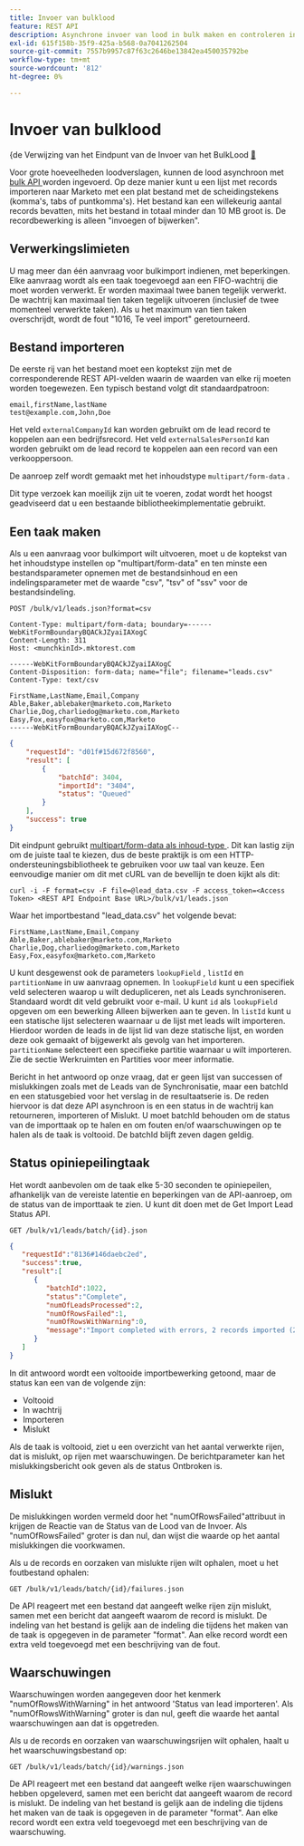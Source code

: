 ```yaml
---
title: Invoer van bulklood
feature: REST API
description: Asynchrone invoer van lood in bulk maken en controleren in Marketo met CSV TSV of SSV.
exl-id: 615f158b-35f9-425a-b568-0a7041262504
source-git-commit: 7557b9957c87f63c2646be13842ea450035792be
workflow-type: tm+mt
source-wordcount: '812'
ht-degree: 0%

---
```


# Invoer van bulklood

&lbrace;de Verwijzing van het Eindpunt van de Invoer van het BulkLood [&#128279;](https://developer.adobe.com/marketo-apis/api/mapi/#tag/Bulk-Import-Leads)

Voor grote hoeveelheden loodverslagen, kunnen de lood asynchroon met [ bulk API ](https://developer.adobe.com/marketo-apis/api/mapi/#tag/Bulk-Import-Leads/operation/importLeadUsingPOST) worden ingevoerd. Op deze manier kunt u een lijst met records importeren naar Marketo met een plat bestand met de scheidingstekens (komma&#39;s, tabs of puntkomma&#39;s). Het bestand kan een willekeurig aantal records bevatten, mits het bestand in totaal minder dan 10 MB groot is. De recordbewerking is alleen &quot;invoegen of bijwerken&quot;.

## Verwerkingslimieten

U mag meer dan één aanvraag voor bulkimport indienen, met beperkingen. Elke aanvraag wordt als een taak toegevoegd aan een FIFO-wachtrij die moet worden verwerkt. Er worden maximaal twee banen tegelijk verwerkt. De wachtrij kan maximaal tien taken tegelijk uitvoeren (inclusief de twee momenteel verwerkte taken). Als u het maximum van tien taken overschrijdt, wordt de fout &quot;1016, Te veel import&quot; geretourneerd.

## Bestand importeren

De eerste rij van het bestand moet een koptekst zijn met de corresponderende REST API-velden waarin de waarden van elke rij moeten worden toegewezen. Een typisch bestand volgt dit standaardpatroon:

```
email,firstName,lastName
test@example.com,John,Doe
```

Het veld `externalCompanyId` kan worden gebruikt om de lead record te koppelen aan een bedrijfsrecord. Het veld `externalSalesPersonId` kan worden gebruikt om de lead record te koppelen aan een record van een verkooppersoon.

De aanroep zelf wordt gemaakt met het inhoudstype `multipart/form-data` .

Dit type verzoek kan moeilijk zijn uit te voeren, zodat wordt het hoogst geadviseerd dat u een bestaande bibliotheekimplementatie gebruikt.

## Een taak maken

Als u een aanvraag voor bulkimport wilt uitvoeren, moet u de koptekst van het inhoudstype instellen op &quot;multipart/form-data&quot; en ten minste een bestandsparameter opnemen met de bestandsinhoud en een indelingsparameter met de waarde &quot;csv&quot;, &quot;tsv&quot; of &quot;ssv&quot; voor de bestandsindeling.

```
POST /bulk/v1/leads.json?format=csv
```

```
Content-Type: multipart/form-data; boundary=------WebKitFormBoundaryBQACkJZyaiIAXogC
Content-Length: 311
Host: <munchkinId>.mktorest.com
```

```
------WebKitFormBoundaryBQACkJZyaiIAXogC
Content-Disposition: form-data; name="file"; filename="leads.csv"
Content-Type: text/csv

FirstName,LastName,Email,Company
Able,Baker,ablebaker@marketo.com,Marketo
Charlie,Dog,charliedog@marketo.com,Marketo
Easy,Fox,easyfox@marketo.com,Marketo
------WebKitFormBoundaryBQACkJZyaiIAXogC--
```

```json
{
    "requestId": "d01f#15d672f8560",
    "result": [
        {
            "batchId": 3404,
            "importId": "3404",
            "status": "Queued"
        }
    ],
    "success": true
}
```

Dit eindpunt gebruikt [ multipart/form-data als inhoud-type ](https://www.w3.org/Protocols/rfc1341/7_2_Multipart.html). Dit kan lastig zijn om de juiste taal te kiezen, dus de beste praktijk is om een HTTP-ondersteuningsbibliotheek te gebruiken voor uw taal van keuze. Een eenvoudige manier om dit met cURL van de bevellijn te doen kijkt als dit:

```
curl -i -F format=csv -F file=@lead_data.csv -F access_token=<Access Token> <REST API Endpoint Base URL>/bulk/v1/leads.json
```

Waar het importbestand &quot;lead_data.csv&quot; het volgende bevat:

```
FirstName,LastName,Email,Company
Able,Baker,ablebaker@marketo.com,Marketo
Charlie,Dog,charliedog@marketo.com,Marketo
Easy,Fox,easyfox@marketo.com,Marketo
```

U kunt desgewenst ook de parameters `lookupField` , `listId` en `partitionName` in uw aanvraag opnemen. In `lookupField` kunt u een specifiek veld selecteren waarop u wilt dedupliceren, net als Leads synchroniseren. Standaard wordt dit veld gebruikt voor e-mail. U kunt `id` als `lookupField` opgeven om een bewerking Alleen bijwerken aan te geven. In `listId` kunt u een statische lijst selecteren waarnaar u de lijst met leads wilt importeren. Hierdoor worden de leads in de lijst lid van deze statische lijst, en worden deze ook gemaakt of bijgewerkt als gevolg van het importeren. `partitionName` selecteert een specifieke partitie waarnaar u wilt importeren. Zie de sectie Werkruimten en Partities voor meer informatie.

Bericht in het antwoord op onze vraag, dat er geen lijst van successen of mislukkingen zoals met de Leads van de Synchronisatie, maar een batchId en een statusgebied voor het verslag in de resultaatserie is. De reden hiervoor is dat deze API asynchroon is en een status in de wachtrij kan retourneren, importeren of Mislukt. U moet batchId behouden om de status van de importtaak op te halen en om fouten en/of waarschuwingen op te halen als de taak is voltooid. De batchId blijft zeven dagen geldig.

## Status opiniepeilingtaak

Het wordt aanbevolen om de taak elke 5-30 seconden te opiniepeilen, afhankelijk van de vereiste latentie en beperkingen van de API-aanroep, om de status van de importtaak te zien. U kunt dit doen met de Get Import Lead Status API.

```
GET /bulk/v1/leads/batch/{id}.json
```

```json
{
   "requestId":"8136#146daebc2ed",
   "success":true,
   "result":[
      {
         "batchId":1022,
         "status":"Complete",
         "numOfLeadsProcessed":2,
         "numOfRowsFailed":1,
         "numOfRowsWithWarning":0,
         "message":"Import completed with errors, 2 records imported (2 members), 1 failed"
      }
   ]
}
```

In dit antwoord wordt een voltooide importbewerking getoond, maar de status kan een van de volgende zijn:

- Voltooid
- In wachtrij
- Importeren
- Mislukt

Als de taak is voltooid, ziet u een overzicht van het aantal verwerkte rijen, dat is mislukt, op rijen met waarschuwingen. De berichtparameter kan het mislukkingsbericht ook geven als de status Ontbroken is.

## Mislukt

De mislukkingen worden vermeld door het &quot;numOfRowsFailed&quot;attribuut in krijgen de Reactie van de Status van de Lood van de Invoer. Als &quot;numOfRowsFailed&quot; groter is dan nul, dan wijst die waarde op het aantal mislukkingen die voorkwamen.

Als u de records en oorzaken van mislukte rijen wilt ophalen, moet u het foutbestand ophalen:

```
GET /bulk/v1/leads/batch/{id}/failures.json
```

De API reageert met een bestand dat aangeeft welke rijen zijn mislukt, samen met een bericht dat aangeeft waarom de record is mislukt. De indeling van het bestand is gelijk aan de indeling die tijdens het maken van de taak is opgegeven in de parameter &quot;format&quot;. Aan elke record wordt een extra veld toegevoegd met een beschrijving van de fout.

## Waarschuwingen

Waarschuwingen worden aangegeven door het kenmerk &quot;numOfRowsWithWarning&quot; in het antwoord &#39;Status van lead importeren&#39;. Als &quot;numOfRowsWithWarning&quot; groter is dan nul, geeft die waarde het aantal waarschuwingen aan dat is opgetreden.

Als u de records en oorzaken van waarschuwingsrijen wilt ophalen, haalt u het waarschuwingsbestand op:

```
GET /bulk/v1/leads/batch/{id}/warnings.json
```

De API reageert met een bestand dat aangeeft welke rijen waarschuwingen hebben opgeleverd, samen met een bericht dat aangeeft waarom de record is mislukt. De indeling van het bestand is gelijk aan de indeling die tijdens het maken van de taak is opgegeven in de parameter &quot;format&quot;. Aan elke record wordt een extra veld toegevoegd met een beschrijving van de waarschuwing.
